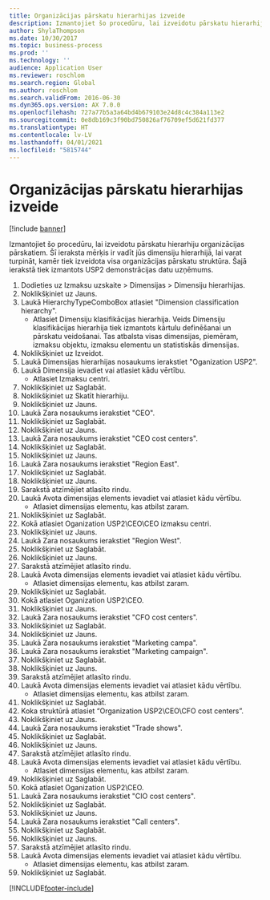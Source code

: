 ```yaml
---
title: Organizācijas pārskatu hierarhijas izveide
description: Izmantojiet šo procedūru, lai izveidotu pārskatu hierarhiju organizācijas pārskatiem.
author: ShylaThompson
ms.date: 10/30/2017
ms.topic: business-process
ms.prod: ''
ms.technology: ''
audience: Application User
ms.reviewer: roschlom
ms.search.region: Global
ms.author: roschlom
ms.search.validFrom: 2016-06-30
ms.dyn365.ops.version: AX 7.0.0
ms.openlocfilehash: 727a77b5a3a64bd4b679103e24d8c4c384a113e2
ms.sourcegitcommit: 0e8db169c3f90bd750826af76709ef5d621fd377
ms.translationtype: HT
ms.contentlocale: lv-LV
ms.lasthandoff: 04/01/2021
ms.locfileid: "5815744"
---
```

# <a name="create-an-organization-report-hierarchy"></a>Organizācijas pārskatu hierarhijas izveide

[!include [banner](../../includes/banner.md)]

Izmantojiet šo procedūru, lai izveidotu pārskatu hierarhiju organizācijas pārskatiem. Šī ieraksta mērķis ir vadīt jūs dimensiju hierarhijā, lai varat turpināt, kamēr tiek izveidota visa organizācijas pārskatu struktūra. Šajā ierakstā tiek izmantots USP2 demonstrācijas datu uzņēmums.

1. Dodieties uz Izmaksu uzskaite > Dimensijas > Dimensiju hierarhijas.
2. Noklikšķiniet uz Jauns.
3. Laukā HierarchyTypeComboBox atlasiet "Dimension classification hierarchy".
    * Atlasiet Dimensiju klasifikācijas hierarhija. Veids Dimensiju klasifikācijas hierarhija tiek izmantots kārtulu definēšanai un pārskatu veidošanai. Tas atbalsta visas dimensijas, piemēram, izmaksu objektu, izmaksu elementu un statistiskās dimensijas.  
4. Noklikšķiniet uz Izveidot.
5. Laukā Dimensijas hierarhijas nosaukums ierakstiet "Oganization USP2".
6. Laukā Dimensija ievadiet vai atlasiet kādu vērtību.
    * Atlasiet Izmaksu centri.  
7. Noklikšķiniet uz Saglabāt.
8. Noklikšķiniet uz Skatīt hierarhiju.
9. Noklikšķiniet uz Jauns.
10. Laukā Zara nosaukums ierakstiet "CEO".
11. Noklikšķiniet uz Saglabāt.
12. Noklikšķiniet uz Jauns.
13. Laukā Zara nosaukums ierakstiet "CEO cost centers".
14. Noklikšķiniet uz Saglabāt.
15. Noklikšķiniet uz Jauns.
16. Laukā Zara nosaukums ierakstiet "Region East".
17. Noklikšķiniet uz Saglabāt.
18. Noklikšķiniet uz Jauns.
19. Sarakstā atzīmējiet atlasīto rindu.
20. Laukā Avota dimensijas elements ievadiet vai atlasiet kādu vērtību.
    * Atlasiet dimensijas elementu, kas atbilst zaram.  
21. Noklikšķiniet uz Saglabāt.
22. Kokā atlasiet Oganization USP2\CEO\CEO izmaksu centri.
23. Noklikšķiniet uz Jauns.
24. Laukā Zara nosaukums ierakstiet "Region West".
25. Noklikšķiniet uz Saglabāt.
26. Noklikšķiniet uz Jauns.
27. Sarakstā atzīmējiet atlasīto rindu.
28. Laukā Avota dimensijas elements ievadiet vai atlasiet kādu vērtību.
    * Atlasiet dimensijas elementu, kas atbilst zaram.  
29. Noklikšķiniet uz Saglabāt.
30. Kokā atlasiet Oganization USP2\CEO.
31. Noklikšķiniet uz Jauns.
32. Laukā Zara nosaukums ierakstiet "CFO cost centers".
33. Noklikšķiniet uz Saglabāt.
34. Noklikšķiniet uz Jauns.
35. Laukā Zara nosaukums ierakstiet "Marketing campa".
36. Laukā Zara nosaukums ierakstiet "Marketing campaign".
37. Noklikšķiniet uz Saglabāt.
38. Noklikšķiniet uz Jauns.
39. Sarakstā atzīmējiet atlasīto rindu.
40. Laukā Avota dimensijas elements ievadiet vai atlasiet kādu vērtību.
    * Atlasiet dimensijas elementu, kas atbilst zaram.  
41. Noklikšķiniet uz Saglabāt.
42. Koka struktūrā atlasiet “Organization USP2\CEO\CFO cost centers”.
43. Noklikšķiniet uz Jauns.
44. Laukā Zara nosaukums ierakstiet "Trade shows".
45. Noklikšķiniet uz Saglabāt.
46. Noklikšķiniet uz Jauns.
47. Sarakstā atzīmējiet atlasīto rindu.
48. Laukā Avota dimensijas elements ievadiet vai atlasiet kādu vērtību.
    * Atlasiet dimensijas elementu, kas atbilst zaram.  
49. Noklikšķiniet uz Saglabāt.
50. Kokā atlasiet Oganization USP2\CEO.
51. Laukā Zara nosaukums ierakstiet "CIO cost centers".
52. Noklikšķiniet uz Saglabāt.
53. Noklikšķiniet uz Jauns.
54. Laukā Zara nosaukums ierakstiet "Call centers".
55. Noklikšķiniet uz Saglabāt.
56. Noklikšķiniet uz Jauns.
57. Sarakstā atzīmējiet atlasīto rindu.
58. Laukā Avota dimensijas elements ievadiet vai atlasiet kādu vērtību.
    * Atlasiet dimensijas elementu, kas atbilst zaram.  
59. Noklikšķiniet uz Saglabāt.



[!INCLUDE[footer-include](../../../includes/footer-banner.md)]